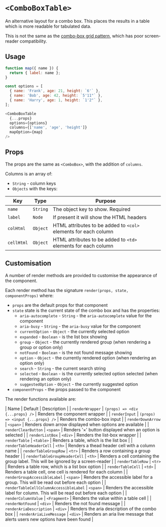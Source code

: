 # `<ComboBoxTable>`

An alternative layout for a combo box.  This places the results in a table which is more readable for tabulated data.

This is not the same as the [combo-box grid pattern][aria-practices-combo-box-grid], which has poor screen-reader compatibility.

## Usage

```js
function map({ name }) {
  return { label: name };
}

const options = [
  { name: 'Frank', age: 21, height: `6'` },
  { name: 'Bob', age: 42, height: `5'11"` },
  { name: 'Harry', age: 1, height: `1'2"` },
];

<ComboBoxTable
  {...props}
  options={options}
  columns={['name', 'age', 'height']} 
  mapOption={map}
/>
```

## Props

The props are the same as `<ComboBox>`, with the addition of `columns`.

Columns is an array of:

- `String` - column keys
- `Objects` with the keys:

| Key        | Type     | Purpose                                                         |
| ----       | ----     | ----                                                            |
| `name`     | `String` | The object key to show.  Required                               |
| `label`    | `Node`   | If present it will show the HTML headers                        |
| `colHtml`  | `Object` | HTML attributes to be added to `<col>` elements for each column |
| `cellHtml` | `Object` | HTML attributes to be added to `<td>` elements for each column  |

## Customisation

A number of render methods are provided to customise the appearance of the component.

Each render method has the signature `render(props, state, componentProps)` where:

- `props` are the default props for that component
- `state` state is the current state of the combo box and has the properties:
  - `aria-autocomplete` - `String` - the `aria-autocomplete` value for the component
  - `aria-busy` - `String` - the `aria-busy` value for the component
  - `currentOption` - `Object` - the currently selected option
  - `expanded` - `Boolean` - is the list box showing
  - `group` - `Object` - the currently rendered group (when rendering a group or option only)
  - `notFound` - `Boolean` - is the not found message showing
  - `option` - `Object` - the currently rendered option (when rendering an option only)
  - `search` - `String` - the current search string
  - `selected` - `Boolean` - is the currently selected option selected (when rendering an option only)
  - `suggestedOption` - `Object` - the currently suggested option
- `componentProps` - the props passed to the component

The render functions available are:

| Name                                   | Default                           | Description                                                                         |
| `renderWrapper`                        | `(props) => <div {...props} />`   | Renders the component wrapper                                                       |
| `renderInput`                          | `(props) => <input {...props} />` | Renders the combo-box input                                                         |
| `renderDownArrow`                      | `<span>`                          | Renders down arrow displayed when options are available                             |
| `renderClearButton`                    | `<span>`                          | Renders '×' button displayed when an option is selected                             |
| `renderListBox`                        | `<div>`                           | Renders the list-box wrapper                                                        |
| `renderTable`                          | `<table>`                         | Renders a table, which is the list box                                              |
| `renderTableHeaderCell`                | `<th>`                            | Renders a thead header cell with a column name                                      |
| `renderTableGroupRow`                  | `<tr>`                            | Renders a row containing a group header                                             |
| `renderTableGroupHeaderCell`           | `<th>`                            | Renders a cell containing the group label. This will be ignored by a screen-reader  |
| `renderTableRow`                       | `<tr>`                            | Renders a table row, which is a list box option                                     |
| `renderTableCell`                      | `<td>`                            | Renders a table cell, one cell is rendered for each column                          |
| `renderGroupAccessibleLabel`           | `<span>`                          | Renders the accessible label for a group.  This will be read out before each option |
| `renderTableCellColumnAccessibleLabel` | `<span>`                          | Renders the accessible label for column.  This will be read out before each option  |
| `renderColumnValue`                    | `<Fragment>`                      | Renders the value within a table cell                                               |
| `renderNotFound`                       | `<div>`                           | Renders the not found message                                                       |
| `renderAriaDescription`                | `<div>`                           | Renders the aria description of the combo box                                       |
| `renderAriaLiveMessage`                | `<div>`                           | Renders an aria live message that alerts users new options have been found          |

[aria-practices-combo-box-grid]: https://w3c.github.io/aria-practices/#grid-popup-keyboard-interaction
